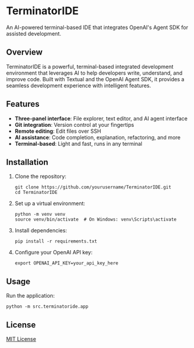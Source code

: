 # TerminatorIDE

An AI-powered terminal-based IDE that integrates OpenAI's Agent SDK for assisted development.

## Overview

TerminatorIDE is a powerful, terminal-based integrated development environment that leverages AI to help developers write, understand, and improve code. Built with Textual and the OpenAI Agent SDK, it provides a seamless development experience with intelligent features.

## Features

- **Three-panel interface**: File explorer, text editor, and AI agent interface
- **Git integration**: Version control at your fingertips
- **Remote editing**: Edit files over SSH
- **AI assistance**: Code completion, explanation, refactoring, and more
- **Terminal-based**: Light and fast, runs in any terminal

## Installation

1. Clone the repository:
   ```
   git clone https://github.com/yourusername/TerminatorIDE.git
   cd TerminatorIDE
   ```

2. Set up a virtual environment:
   ```
   python -m venv venv
   source venv/bin/activate  # On Windows: venv\Scripts\activate
   ```

3. Install dependencies:
   ```
   pip install -r requirements.txt
   ```

4. Configure your OpenAI API key:
   ```
   export OPENAI_API_KEY=your_api_key_here
   ```

## Usage

Run the application:
```
python -m src.terminatoride.app
```

## License

[MIT License](LICENSE)
